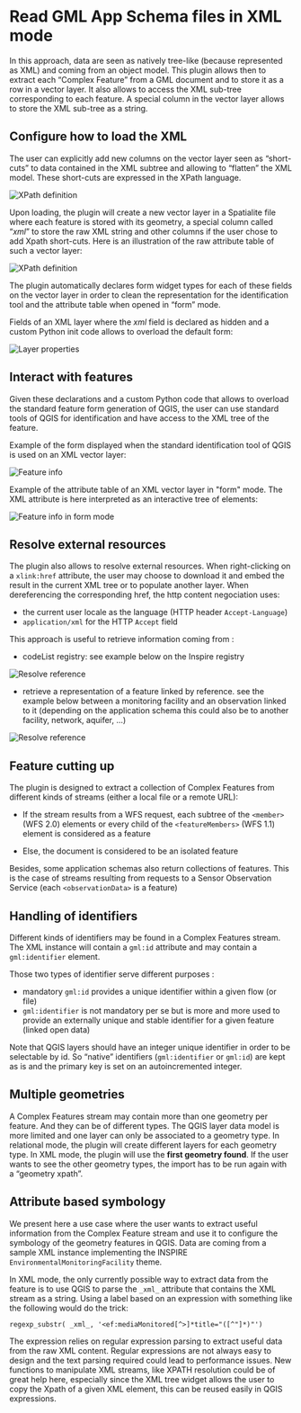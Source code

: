 # Read GML App Schema files in XML mode

In this approach, data are seen as natively tree-like (because represented as XML) and coming from an object model.
This plugin allows then to extract each “Complex Feature” from a GML document and to store it as a row in a vector layer. It also allows to access the XML sub-tree corresponding to each feature. A special column in the vector layer allows to store the XML sub-tree as a string.


## Configure how to load the XML

The user can explicitly add new columns on the vector layer seen as “short-cuts” to data contained in the XML subtree and allowing to “flatten” the XML model. These short-cuts are expressed in the XPath language.


![XPath definition](img/read-xml-xpath.png)


Upon loading, the plugin will create a new vector layer in a Spatialite file where each feature is stored with its geometry, a special column called “_xml_” to store the raw XML string and other columns if the user chose to add Xpath short-cuts.
Here is an illustration of the raw attribute table of such a vector layer:

![XPath definition](img/read-xml-attributetable.png)


The plugin automatically declares form widget types for each of these fields on the vector layer in order to clean the representation for the identification tool and the attribute table when opened in “form” mode.

Fields of an XML layer where the _xml_ field is declared as hidden and a custom Python init code allows to overload the default form:

![Layer properties](img/read-xml-layerprops.png)

## Interact with features

Given these declarations and a custom Python code that allows to overload the standard feature form generation of QGIS, the user can use standard tools of QGIS for identification   and have access to the XML tree of the feature.


Example of the form displayed when the standard identification tool of QGIS is used on an XML vector layer:

![Feature info](img/read-xml-featureinfo.png)

Example of the attribute table of an XML vector layer in "form" mode. The XML attribute is here interpreted as an interactive tree of elements:

![Feature info in form mode](img/read-xml-featureinfoform.png)


## Resolve external resources


The plugin also allows to resolve external resources. When right-clicking on a ```xlink:href``` attribute, the user may choose to download it and embed the result in the current XML tree or to populate another layer.
When dereferencing the corresponding href, the http content negociation  uses:

* the current user locale as the language (HTTP header ```Accept-Language```)
* ```application/xml``` for the HTTP ```Accept``` field


This approach is useful to retrieve information coming from :

* codeList registry: see example below on the Inspire registry

![Resolve reference](img/read-xml-resolver.png)

* retrieve a representation of a feature linked by reference. see the example below between a monitoring facility and an observation linked to it (depending on the application schema this could also be to another facility, network, aquifer, ...)

![Resolve reference](img/read-xml-resolver-obs-after-insert.png)



## Feature cutting up

The plugin is designed to extract a collection of Complex Features from different kinds of streams (either a local file or a remote URL):

* If the stream results from a WFS request, each subtree of the ```<member>``` (WFS 2.0) elements or every child of the ```<featureMembers>``` (WFS 1.1) element is considered as a feature

* Else, the document is considered to be an isolated feature

Besides, some application schemas also return collections of features. This is the case of streams resulting from requests to a Sensor Observation Service (each ```<observationData>``` is a feature)


## Handling of identifiers

Different kinds of identifiers may be found in a Complex Features stream. The XML instance will contain a ```gml:id``` attribute and may contain a ```gml:identifier``` element.

Those two types of identifier serve different purposes : 

* mandatory ```gml:id``` provides a unique identifier within a given flow (or file)
* ```gml:identifier``` is not mandatory per se but is more and more used to provide an externally unique and stable identifier for a given feature (linked open data)

Note that QGIS layers should have an integer unique identifier in order to be selectable by id. So “native” identifiers (```gml:identifier``` or ```gml:id```) are kept as  is and the primary key is set on an autoincremented integer.



## Multiple geometries

A Complex Features stream may contain more than one geometry per feature. And they can be of different types. The QGIS layer data model is more limited and one layer can only be associated to a geometry type.
In relational mode, the plugin will create different layers for each geometry type.
In XML mode, the plugin will use the **first geometry found**. If the user wants to see the other geometry types, the import has to be run again with a “geometry xpath”.



## Attribute based symbology

We present here a use case where the user wants to extract useful information from the Complex Feature stream and use it to configure the symbology of the geometry features in QGIS. Data are coming from a sample XML instance implementing the INSPIRE ```EnvironmentalMonitoringFacility``` theme.

In XML mode, the only currently possible way to extract data from the feature is to use QGIS to parse the ```_xml_``` attribute that contains the XML stream as a string.
Using a label based on an expression with something like the following would do the trick:


```regexp_substr( _xml_, '<ef:mediaMonitored[^>]*title="([^"]*)"')```

The expression relies on regular expression parsing to extract useful data from the raw XML content.
Regular expressions are not always easy to design and the text parsing required could lead to performance issues. New functions to manipulate XML streams, like XPATH resolution could be of great help here, especially since the XML tree widget allows the user to copy the Xpath of a given XML element, this can be reused easily in QGIS expressions.





